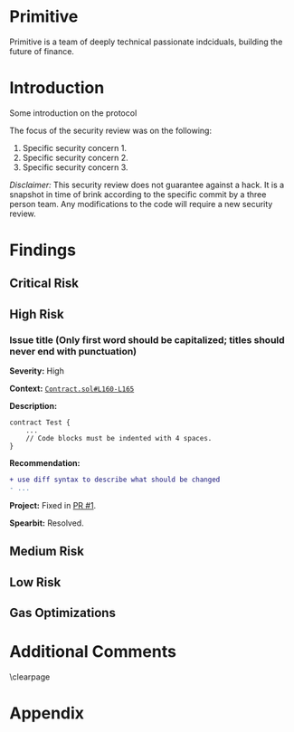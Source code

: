 # Primitive

Primitive is a team of deeply technical passionate indciduals, building the future of finance. 

# Introduction

<!-- TODO  -->
Some introduction on the protocol

The focus of the security review was on the following:

1. Specific security concern 1.
2. Specific security concern 2.
3. Specific security concern 3.

*Disclaimer:* This security review does not guarantee against a hack. It is a snapshot in time of brink according to the specific commit by a three person team. Any modifications to the code will require a new security review.

# Findings 

## Critical Risk

## High Risk
### Issue title (Only first word should be capitalized; titles should never end with punctuation)

**Severity:** High

**Context:** [`Contract.sol#L160-L165`](https://github.com/actuallink)

**Description:**

```solidity
contract Test {
    ...
    // Code blocks must be indented with 4 spaces.
}
```

**Recommendation:**
```diff
+ use diff syntax to describe what should be changed
- ...
```

**Project:** Fixed in [PR #1](Https://github.com/actuallink).

**Spearbit:** Resolved.

## Medium Risk

## Low Risk

## Gas Optimizations


# Additional Comments


<!-- A template hack to generate a newline in LaTeX -->
\clearpage

# Appendix

